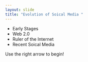 ```yaml
---
layout: slide
title: "Evolution of Soical Media "
---
```

* Early Stages
* Web 2.0
* Ruler of the Internet
* Recent Soical Media


Use the right arrow to begin!
